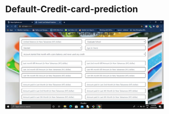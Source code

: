 # Default-Credit-card-prediction

![Test Image 4](https://github.com/navneet2104/Default-Credit-card-prediction/blob/master/Screenshot%20(417).png)

